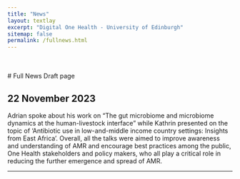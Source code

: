 ```yaml
---
title: "News"
layout: textlay
excerpt: "Digital One Health - University of Edinburgh"
sitemap: false
permalink: /fullnews.html
---
```



<br>
<br>
# Full News Draft page


## <a name="20231122"></a>22 November 2023

Adrian spoke about his work on “The gut microbiome and microbiome dynamics at the human-livestock interface” while Kathrin presented on the topic of ‘Antibiotic use in low-and-middle income country settings: Insights from East Africa’. Overall, all the talks were aimed to improve awareness and understanding of AMR and encourage best practices among the public, One Health stakeholders and policy makers, who all play a critical role in reducing the further emergence and spread of AMR.



---